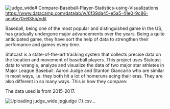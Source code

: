![judge_wide](https://github.com/user-attachments/assets/9fc61b79-6621-4f7b-9d5d-b8d705181c10)# Compare-Baseball-Player-Statistics-using-Visualizations
https://www.datacamp.com/datalab/w/6f39da45-e5a5-41e0-9c86-aec6e70e6355/edit

Baseball, being one of the most popular and distinguished game in the US, has gradually undergone major advancements over the years. Being a quite anticipated game, they have sort the help of data to strengthen their perfomance and games every time.

Statcast is a state-of-the-art tracking system that collects precise data on the location and movement of baseball players. This project uses Statcast data to wrangle, analyze and visualize the data of two major star athletes in Major League Baseball. Aaron Judge and Stanton Giancarlo who are similar in most ways, i.e. they both hit a lot of homeruns acing their eras. They are also different in so many ways. This is how they compare:

The data used is from 2015-2017.




![Uploading judge_wide.jpg[judge (1).csv](https://github.com/user-attachments/files/20862573/judge.1.csv)…]()


